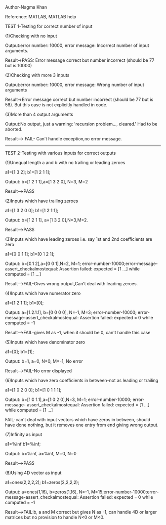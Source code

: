 Author-Nagma Khan

Reference: MATLAB, MATLAB help

TEST 1-Testing for correct number of input

(1)Checking with no input

Output:error number: 10000, error message: Incorrect number of input arguments.

Result->PASS: Error message correct but number incorrect (should be 77 but is 10000)

(2)Checking with more 3 inputs

Output:error number: 10000, error message: Wrong number of input arguments

Result->Error message correct but number incorrect (should be 77 but is 58). But this case is not explicitly handled in code.

(3)More than 4 output arguments

Output:No output, just a warning: 'recursion problem..., cleared.' Had to be aborted.

Result--> FAIL- Can't handle exception,no error message.

******************************************************************************************************************************
TEST 2-Testing with various inputs for correct outputs

(1)Unequal length a and b with no trailing or leading zeroes

a1=[1 3 2];
b1=[1 2 1 1];

Output: b=[1 2 1 1],a=[1 3 2 0], N=3, M=2

Result-->PASS

(2)Inputs which have trailing zeroes

a1=[1 3 2 0 0];
b1=[1 2 1 1];

Output: b=[1 2 1 1], a=[1 3 2 0],N=3,M=2.

Result-->PASS

(3)Inputs which have leading zeroes i.e. say 1st and 2nd coefficients are zero

a1=[0 0 1 1];
b1=[0 1 2 1];

Output: b=[0.1 2],a=[0 0 1],N=2, M=1; error-number-10000;error-message- assert_checkalmostequal: Assertion failed: expected = [1 ...] while computed = [1 ...]

Result-->FAIL-Gives wrong output,Can't deal with leading zeroes.

(4)Inputs which have numerator zero

a1=[1 2 1 1];
b1=[0];

Output: a=[1.2.1.1], b=[0 0 0 0], N=-1, M=3; error-number-10000; error-message-assert_checkalmostequal: Assertion failed: expected = 0 while computed = -1  

Result-->FAIL-gives M as -1, when it should be 0, can't handle this case

(5)Inputs which have denominator zero

a1=[0];
b1=[1];

Output: b=1, a=0, N=0, M=-1, No error

Result-->FAIL-No error displayed

(6)Inputs which have zero coefficients in between-not as leading or trailing

a1=[1 0 2 0 0];
b1=[1 0 1 1 1];

Output: b=[1 0 1.1],a=[1 0 2 0],N=3, M=1; error-number-10000; error-message- assert_checkalmostequal: Assertion failed: expected = [1 ...] while computed = [1 ...]

FAIL-can't deal with input vectors which have zeros in between, should have done nothing, 
but it removes one entry from end giving wrong output.

(7)Infinity as input

a1=%inf
b1=%inf;

Output: b=%inf, a=%inf, M=0, N=0

Result-->PASS

(8)Using 4D vector as input

a1=ones(2,2,2,2);
b1=zeros(2,2,2,2);

Output: a=ones(1,16), b=zeros(1,16), N=-1, M=15;error-number-10000;error-message-assert_checkalmostequal: Assertion failed: expected = 0 while computed = -1

Result-->FAIL:b, a and M correct but gives N as -1, can handle 4D or 
larger matrices but no provision to handle N<0 or M<0.

